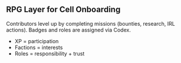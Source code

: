 ## RPG Layer for Cell Onboarding

Contributors level up by completing missions (bounties, research, IRL actions).
Badges and roles are assigned via Codex.

- XP = participation
- Factions = interests
- Roles = responsibility + trust